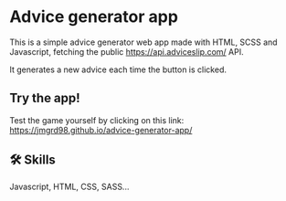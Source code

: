 
# Advice generator app

This is a simple advice generator web app made with HTML, SCSS and Javascript, fetching the public https://api.adviceslip.com/ API.

It generates a new advice each time the button is clicked.


## Try the app!

Test the game yourself by clicking on this link: https://jmgrd98.github.io/advice-generator-app/

## 🛠 Skills
Javascript, HTML, CSS, SASS...

